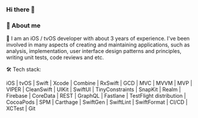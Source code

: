 ### Hi there 👋

### :rocket: About me

:iphone:  I am an iOS / tvOS developer with about 3 years of experience. 
I've been involved in many aspects of creating and maintaining applications, such as analysis, 
implementation, user interface design patterns and principles, writing unit tests, code reviews and etc.

:hammer_and_wrench: Tech stack:

iOS | tvOS | Swift | Xcode | Combine | RxSwift | GCD | MVC | MVVM | MVP | VIPER | CleanSwift | UIKit | SwiftUI | TinyConstraints | SnapKit | Realm | Firebase | CoreData | REST | GraphQL | Fastlane | TestFlight distribution | CocoaPods | SPM | Carthage | SwiftGen | SwiftLint | SwiftFormat | CI/CD | XCTest | Git 

<!--
**DzmitryLiash/DzmitryLiash** is a ✨ _special_ ✨ repository because its `README.md` (this file) appears on your GitHub profile.

Here are some ideas to get you started:

- 🔭 I’m currently working on ...
- 🌱 I’m currently learning ...
- 👯 I’m looking to collaborate on ...
- 🤔 I’m looking for help with ...
- 💬 Ask me about ...
- 📫 How to reach me: ...
- 😄 Pronouns: ...
- ⚡ Fun fact: ...
-->
